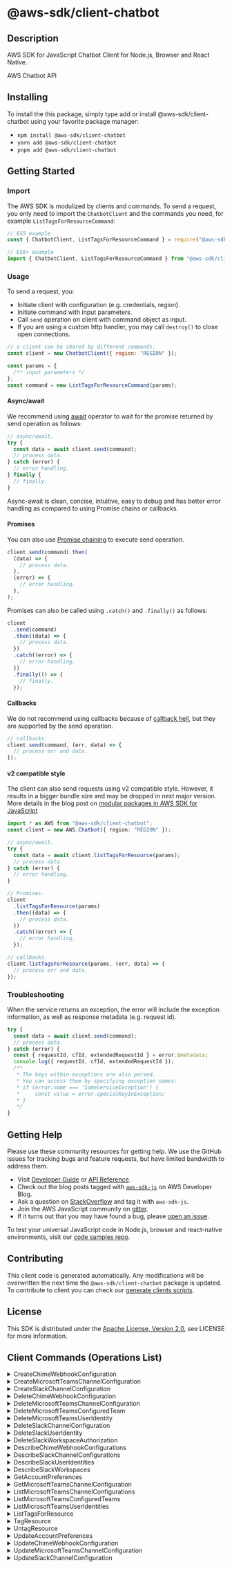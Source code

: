<!-- generated file, do not edit directly -->

# @aws-sdk/client-chatbot

## Description

AWS SDK for JavaScript Chatbot Client for Node.js, Browser and React Native.

AWS Chatbot API

## Installing

To install the this package, simply type add or install @aws-sdk/client-chatbot
using your favorite package manager:

- `npm install @aws-sdk/client-chatbot`
- `yarn add @aws-sdk/client-chatbot`
- `pnpm add @aws-sdk/client-chatbot`

## Getting Started

### Import

The AWS SDK is modulized by clients and commands.
To send a request, you only need to import the `ChatbotClient` and
the commands you need, for example `ListTagsForResourceCommand`:

```js
// ES5 example
const { ChatbotClient, ListTagsForResourceCommand } = require("@aws-sdk/client-chatbot");
```

```ts
// ES6+ example
import { ChatbotClient, ListTagsForResourceCommand } from "@aws-sdk/client-chatbot";
```

### Usage

To send a request, you:

- Initiate client with configuration (e.g. credentials, region).
- Initiate command with input parameters.
- Call `send` operation on client with command object as input.
- If you are using a custom http handler, you may call `destroy()` to close open connections.

```js
// a client can be shared by different commands.
const client = new ChatbotClient({ region: "REGION" });

const params = {
  /** input parameters */
};
const command = new ListTagsForResourceCommand(params);
```

#### Async/await

We recommend using [await](https://developer.mozilla.org/en-US/docs/Web/JavaScript/Reference/Operators/await)
operator to wait for the promise returned by send operation as follows:

```js
// async/await.
try {
  const data = await client.send(command);
  // process data.
} catch (error) {
  // error handling.
} finally {
  // finally.
}
```

Async-await is clean, concise, intuitive, easy to debug and has better error handling
as compared to using Promise chains or callbacks.

#### Promises

You can also use [Promise chaining](https://developer.mozilla.org/en-US/docs/Web/JavaScript/Guide/Using_promises#chaining)
to execute send operation.

```js
client.send(command).then(
  (data) => {
    // process data.
  },
  (error) => {
    // error handling.
  },
);
```

Promises can also be called using `.catch()` and `.finally()` as follows:

```js
client
  .send(command)
  .then((data) => {
    // process data.
  })
  .catch((error) => {
    // error handling.
  })
  .finally(() => {
    // finally.
  });
```

#### Callbacks

We do not recommend using callbacks because of [callback hell](http://callbackhell.com/),
but they are supported by the send operation.

```js
// callbacks.
client.send(command, (err, data) => {
  // process err and data.
});
```

#### v2 compatible style

The client can also send requests using v2 compatible style.
However, it results in a bigger bundle size and may be dropped in next major version. More details in the blog post
on [modular packages in AWS SDK for JavaScript](https://aws.amazon.com/blogs/developer/modular-packages-in-aws-sdk-for-javascript/)

```ts
import * as AWS from "@aws-sdk/client-chatbot";
const client = new AWS.Chatbot({ region: "REGION" });

// async/await.
try {
  const data = await client.listTagsForResource(params);
  // process data.
} catch (error) {
  // error handling.
}

// Promises.
client
  .listTagsForResource(params)
  .then((data) => {
    // process data.
  })
  .catch((error) => {
    // error handling.
  });

// callbacks.
client.listTagsForResource(params, (err, data) => {
  // process err and data.
});
```

### Troubleshooting

When the service returns an exception, the error will include the exception information,
as well as response metadata (e.g. request id).

```js
try {
  const data = await client.send(command);
  // process data.
} catch (error) {
  const { requestId, cfId, extendedRequestId } = error.$metadata;
  console.log({ requestId, cfId, extendedRequestId });
  /**
   * The keys within exceptions are also parsed.
   * You can access them by specifying exception names:
   * if (error.name === 'SomeServiceException') {
   *     const value = error.specialKeyInException;
   * }
   */
}
```

## Getting Help

Please use these community resources for getting help.
We use the GitHub issues for tracking bugs and feature requests, but have limited bandwidth to address them.

- Visit [Developer Guide](https://docs.aws.amazon.com/sdk-for-javascript/v3/developer-guide/welcome.html)
  or [API Reference](https://docs.aws.amazon.com/AWSJavaScriptSDK/v3/latest/index.html).
- Check out the blog posts tagged with [`aws-sdk-js`](https://aws.amazon.com/blogs/developer/tag/aws-sdk-js/)
  on AWS Developer Blog.
- Ask a question on [StackOverflow](https://stackoverflow.com/questions/tagged/aws-sdk-js) and tag it with `aws-sdk-js`.
- Join the AWS JavaScript community on [gitter](https://gitter.im/aws/aws-sdk-js-v3).
- If it turns out that you may have found a bug, please [open an issue](https://github.com/aws/aws-sdk-js-v3/issues/new/choose).

To test your universal JavaScript code in Node.js, browser and react-native environments,
visit our [code samples repo](https://github.com/aws-samples/aws-sdk-js-tests).

## Contributing

This client code is generated automatically. Any modifications will be overwritten the next time the `@aws-sdk/client-chatbot` package is updated.
To contribute to client you can check our [generate clients scripts](https://github.com/aws/aws-sdk-js-v3/tree/main/scripts/generate-clients).

## License

This SDK is distributed under the
[Apache License, Version 2.0](http://www.apache.org/licenses/LICENSE-2.0),
see LICENSE for more information.

## Client Commands (Operations List)

<details>
<summary>
CreateChimeWebhookConfiguration
</summary>

[Command API Reference](https://docs.aws.amazon.com/AWSJavaScriptSDK/v3/latest/client/chatbot/command/CreateChimeWebhookConfigurationCommand/) / [Input](https://docs.aws.amazon.com/AWSJavaScriptSDK/v3/latest/Package/-aws-sdk-client-chatbot/Interface/CreateChimeWebhookConfigurationCommandInput/) / [Output](https://docs.aws.amazon.com/AWSJavaScriptSDK/v3/latest/Package/-aws-sdk-client-chatbot/Interface/CreateChimeWebhookConfigurationCommandOutput/)

</details>
<details>
<summary>
CreateMicrosoftTeamsChannelConfiguration
</summary>

[Command API Reference](https://docs.aws.amazon.com/AWSJavaScriptSDK/v3/latest/client/chatbot/command/CreateMicrosoftTeamsChannelConfigurationCommand/) / [Input](https://docs.aws.amazon.com/AWSJavaScriptSDK/v3/latest/Package/-aws-sdk-client-chatbot/Interface/CreateMicrosoftTeamsChannelConfigurationCommandInput/) / [Output](https://docs.aws.amazon.com/AWSJavaScriptSDK/v3/latest/Package/-aws-sdk-client-chatbot/Interface/CreateMicrosoftTeamsChannelConfigurationCommandOutput/)

</details>
<details>
<summary>
CreateSlackChannelConfiguration
</summary>

[Command API Reference](https://docs.aws.amazon.com/AWSJavaScriptSDK/v3/latest/client/chatbot/command/CreateSlackChannelConfigurationCommand/) / [Input](https://docs.aws.amazon.com/AWSJavaScriptSDK/v3/latest/Package/-aws-sdk-client-chatbot/Interface/CreateSlackChannelConfigurationCommandInput/) / [Output](https://docs.aws.amazon.com/AWSJavaScriptSDK/v3/latest/Package/-aws-sdk-client-chatbot/Interface/CreateSlackChannelConfigurationCommandOutput/)

</details>
<details>
<summary>
DeleteChimeWebhookConfiguration
</summary>

[Command API Reference](https://docs.aws.amazon.com/AWSJavaScriptSDK/v3/latest/client/chatbot/command/DeleteChimeWebhookConfigurationCommand/) / [Input](https://docs.aws.amazon.com/AWSJavaScriptSDK/v3/latest/Package/-aws-sdk-client-chatbot/Interface/DeleteChimeWebhookConfigurationCommandInput/) / [Output](https://docs.aws.amazon.com/AWSJavaScriptSDK/v3/latest/Package/-aws-sdk-client-chatbot/Interface/DeleteChimeWebhookConfigurationCommandOutput/)

</details>
<details>
<summary>
DeleteMicrosoftTeamsChannelConfiguration
</summary>

[Command API Reference](https://docs.aws.amazon.com/AWSJavaScriptSDK/v3/latest/client/chatbot/command/DeleteMicrosoftTeamsChannelConfigurationCommand/) / [Input](https://docs.aws.amazon.com/AWSJavaScriptSDK/v3/latest/Package/-aws-sdk-client-chatbot/Interface/DeleteMicrosoftTeamsChannelConfigurationCommandInput/) / [Output](https://docs.aws.amazon.com/AWSJavaScriptSDK/v3/latest/Package/-aws-sdk-client-chatbot/Interface/DeleteMicrosoftTeamsChannelConfigurationCommandOutput/)

</details>
<details>
<summary>
DeleteMicrosoftTeamsConfiguredTeam
</summary>

[Command API Reference](https://docs.aws.amazon.com/AWSJavaScriptSDK/v3/latest/client/chatbot/command/DeleteMicrosoftTeamsConfiguredTeamCommand/) / [Input](https://docs.aws.amazon.com/AWSJavaScriptSDK/v3/latest/Package/-aws-sdk-client-chatbot/Interface/DeleteMicrosoftTeamsConfiguredTeamCommandInput/) / [Output](https://docs.aws.amazon.com/AWSJavaScriptSDK/v3/latest/Package/-aws-sdk-client-chatbot/Interface/DeleteMicrosoftTeamsConfiguredTeamCommandOutput/)

</details>
<details>
<summary>
DeleteMicrosoftTeamsUserIdentity
</summary>

[Command API Reference](https://docs.aws.amazon.com/AWSJavaScriptSDK/v3/latest/client/chatbot/command/DeleteMicrosoftTeamsUserIdentityCommand/) / [Input](https://docs.aws.amazon.com/AWSJavaScriptSDK/v3/latest/Package/-aws-sdk-client-chatbot/Interface/DeleteMicrosoftTeamsUserIdentityCommandInput/) / [Output](https://docs.aws.amazon.com/AWSJavaScriptSDK/v3/latest/Package/-aws-sdk-client-chatbot/Interface/DeleteMicrosoftTeamsUserIdentityCommandOutput/)

</details>
<details>
<summary>
DeleteSlackChannelConfiguration
</summary>

[Command API Reference](https://docs.aws.amazon.com/AWSJavaScriptSDK/v3/latest/client/chatbot/command/DeleteSlackChannelConfigurationCommand/) / [Input](https://docs.aws.amazon.com/AWSJavaScriptSDK/v3/latest/Package/-aws-sdk-client-chatbot/Interface/DeleteSlackChannelConfigurationCommandInput/) / [Output](https://docs.aws.amazon.com/AWSJavaScriptSDK/v3/latest/Package/-aws-sdk-client-chatbot/Interface/DeleteSlackChannelConfigurationCommandOutput/)

</details>
<details>
<summary>
DeleteSlackUserIdentity
</summary>

[Command API Reference](https://docs.aws.amazon.com/AWSJavaScriptSDK/v3/latest/client/chatbot/command/DeleteSlackUserIdentityCommand/) / [Input](https://docs.aws.amazon.com/AWSJavaScriptSDK/v3/latest/Package/-aws-sdk-client-chatbot/Interface/DeleteSlackUserIdentityCommandInput/) / [Output](https://docs.aws.amazon.com/AWSJavaScriptSDK/v3/latest/Package/-aws-sdk-client-chatbot/Interface/DeleteSlackUserIdentityCommandOutput/)

</details>
<details>
<summary>
DeleteSlackWorkspaceAuthorization
</summary>

[Command API Reference](https://docs.aws.amazon.com/AWSJavaScriptSDK/v3/latest/client/chatbot/command/DeleteSlackWorkspaceAuthorizationCommand/) / [Input](https://docs.aws.amazon.com/AWSJavaScriptSDK/v3/latest/Package/-aws-sdk-client-chatbot/Interface/DeleteSlackWorkspaceAuthorizationCommandInput/) / [Output](https://docs.aws.amazon.com/AWSJavaScriptSDK/v3/latest/Package/-aws-sdk-client-chatbot/Interface/DeleteSlackWorkspaceAuthorizationCommandOutput/)

</details>
<details>
<summary>
DescribeChimeWebhookConfigurations
</summary>

[Command API Reference](https://docs.aws.amazon.com/AWSJavaScriptSDK/v3/latest/client/chatbot/command/DescribeChimeWebhookConfigurationsCommand/) / [Input](https://docs.aws.amazon.com/AWSJavaScriptSDK/v3/latest/Package/-aws-sdk-client-chatbot/Interface/DescribeChimeWebhookConfigurationsCommandInput/) / [Output](https://docs.aws.amazon.com/AWSJavaScriptSDK/v3/latest/Package/-aws-sdk-client-chatbot/Interface/DescribeChimeWebhookConfigurationsCommandOutput/)

</details>
<details>
<summary>
DescribeSlackChannelConfigurations
</summary>

[Command API Reference](https://docs.aws.amazon.com/AWSJavaScriptSDK/v3/latest/client/chatbot/command/DescribeSlackChannelConfigurationsCommand/) / [Input](https://docs.aws.amazon.com/AWSJavaScriptSDK/v3/latest/Package/-aws-sdk-client-chatbot/Interface/DescribeSlackChannelConfigurationsCommandInput/) / [Output](https://docs.aws.amazon.com/AWSJavaScriptSDK/v3/latest/Package/-aws-sdk-client-chatbot/Interface/DescribeSlackChannelConfigurationsCommandOutput/)

</details>
<details>
<summary>
DescribeSlackUserIdentities
</summary>

[Command API Reference](https://docs.aws.amazon.com/AWSJavaScriptSDK/v3/latest/client/chatbot/command/DescribeSlackUserIdentitiesCommand/) / [Input](https://docs.aws.amazon.com/AWSJavaScriptSDK/v3/latest/Package/-aws-sdk-client-chatbot/Interface/DescribeSlackUserIdentitiesCommandInput/) / [Output](https://docs.aws.amazon.com/AWSJavaScriptSDK/v3/latest/Package/-aws-sdk-client-chatbot/Interface/DescribeSlackUserIdentitiesCommandOutput/)

</details>
<details>
<summary>
DescribeSlackWorkspaces
</summary>

[Command API Reference](https://docs.aws.amazon.com/AWSJavaScriptSDK/v3/latest/client/chatbot/command/DescribeSlackWorkspacesCommand/) / [Input](https://docs.aws.amazon.com/AWSJavaScriptSDK/v3/latest/Package/-aws-sdk-client-chatbot/Interface/DescribeSlackWorkspacesCommandInput/) / [Output](https://docs.aws.amazon.com/AWSJavaScriptSDK/v3/latest/Package/-aws-sdk-client-chatbot/Interface/DescribeSlackWorkspacesCommandOutput/)

</details>
<details>
<summary>
GetAccountPreferences
</summary>

[Command API Reference](https://docs.aws.amazon.com/AWSJavaScriptSDK/v3/latest/client/chatbot/command/GetAccountPreferencesCommand/) / [Input](https://docs.aws.amazon.com/AWSJavaScriptSDK/v3/latest/Package/-aws-sdk-client-chatbot/Interface/GetAccountPreferencesCommandInput/) / [Output](https://docs.aws.amazon.com/AWSJavaScriptSDK/v3/latest/Package/-aws-sdk-client-chatbot/Interface/GetAccountPreferencesCommandOutput/)

</details>
<details>
<summary>
GetMicrosoftTeamsChannelConfiguration
</summary>

[Command API Reference](https://docs.aws.amazon.com/AWSJavaScriptSDK/v3/latest/client/chatbot/command/GetMicrosoftTeamsChannelConfigurationCommand/) / [Input](https://docs.aws.amazon.com/AWSJavaScriptSDK/v3/latest/Package/-aws-sdk-client-chatbot/Interface/GetMicrosoftTeamsChannelConfigurationCommandInput/) / [Output](https://docs.aws.amazon.com/AWSJavaScriptSDK/v3/latest/Package/-aws-sdk-client-chatbot/Interface/GetMicrosoftTeamsChannelConfigurationCommandOutput/)

</details>
<details>
<summary>
ListMicrosoftTeamsChannelConfigurations
</summary>

[Command API Reference](https://docs.aws.amazon.com/AWSJavaScriptSDK/v3/latest/client/chatbot/command/ListMicrosoftTeamsChannelConfigurationsCommand/) / [Input](https://docs.aws.amazon.com/AWSJavaScriptSDK/v3/latest/Package/-aws-sdk-client-chatbot/Interface/ListMicrosoftTeamsChannelConfigurationsCommandInput/) / [Output](https://docs.aws.amazon.com/AWSJavaScriptSDK/v3/latest/Package/-aws-sdk-client-chatbot/Interface/ListMicrosoftTeamsChannelConfigurationsCommandOutput/)

</details>
<details>
<summary>
ListMicrosoftTeamsConfiguredTeams
</summary>

[Command API Reference](https://docs.aws.amazon.com/AWSJavaScriptSDK/v3/latest/client/chatbot/command/ListMicrosoftTeamsConfiguredTeamsCommand/) / [Input](https://docs.aws.amazon.com/AWSJavaScriptSDK/v3/latest/Package/-aws-sdk-client-chatbot/Interface/ListMicrosoftTeamsConfiguredTeamsCommandInput/) / [Output](https://docs.aws.amazon.com/AWSJavaScriptSDK/v3/latest/Package/-aws-sdk-client-chatbot/Interface/ListMicrosoftTeamsConfiguredTeamsCommandOutput/)

</details>
<details>
<summary>
ListMicrosoftTeamsUserIdentities
</summary>

[Command API Reference](https://docs.aws.amazon.com/AWSJavaScriptSDK/v3/latest/client/chatbot/command/ListMicrosoftTeamsUserIdentitiesCommand/) / [Input](https://docs.aws.amazon.com/AWSJavaScriptSDK/v3/latest/Package/-aws-sdk-client-chatbot/Interface/ListMicrosoftTeamsUserIdentitiesCommandInput/) / [Output](https://docs.aws.amazon.com/AWSJavaScriptSDK/v3/latest/Package/-aws-sdk-client-chatbot/Interface/ListMicrosoftTeamsUserIdentitiesCommandOutput/)

</details>
<details>
<summary>
ListTagsForResource
</summary>

[Command API Reference](https://docs.aws.amazon.com/AWSJavaScriptSDK/v3/latest/client/chatbot/command/ListTagsForResourceCommand/) / [Input](https://docs.aws.amazon.com/AWSJavaScriptSDK/v3/latest/Package/-aws-sdk-client-chatbot/Interface/ListTagsForResourceCommandInput/) / [Output](https://docs.aws.amazon.com/AWSJavaScriptSDK/v3/latest/Package/-aws-sdk-client-chatbot/Interface/ListTagsForResourceCommandOutput/)

</details>
<details>
<summary>
TagResource
</summary>

[Command API Reference](https://docs.aws.amazon.com/AWSJavaScriptSDK/v3/latest/client/chatbot/command/TagResourceCommand/) / [Input](https://docs.aws.amazon.com/AWSJavaScriptSDK/v3/latest/Package/-aws-sdk-client-chatbot/Interface/TagResourceCommandInput/) / [Output](https://docs.aws.amazon.com/AWSJavaScriptSDK/v3/latest/Package/-aws-sdk-client-chatbot/Interface/TagResourceCommandOutput/)

</details>
<details>
<summary>
UntagResource
</summary>

[Command API Reference](https://docs.aws.amazon.com/AWSJavaScriptSDK/v3/latest/client/chatbot/command/UntagResourceCommand/) / [Input](https://docs.aws.amazon.com/AWSJavaScriptSDK/v3/latest/Package/-aws-sdk-client-chatbot/Interface/UntagResourceCommandInput/) / [Output](https://docs.aws.amazon.com/AWSJavaScriptSDK/v3/latest/Package/-aws-sdk-client-chatbot/Interface/UntagResourceCommandOutput/)

</details>
<details>
<summary>
UpdateAccountPreferences
</summary>

[Command API Reference](https://docs.aws.amazon.com/AWSJavaScriptSDK/v3/latest/client/chatbot/command/UpdateAccountPreferencesCommand/) / [Input](https://docs.aws.amazon.com/AWSJavaScriptSDK/v3/latest/Package/-aws-sdk-client-chatbot/Interface/UpdateAccountPreferencesCommandInput/) / [Output](https://docs.aws.amazon.com/AWSJavaScriptSDK/v3/latest/Package/-aws-sdk-client-chatbot/Interface/UpdateAccountPreferencesCommandOutput/)

</details>
<details>
<summary>
UpdateChimeWebhookConfiguration
</summary>

[Command API Reference](https://docs.aws.amazon.com/AWSJavaScriptSDK/v3/latest/client/chatbot/command/UpdateChimeWebhookConfigurationCommand/) / [Input](https://docs.aws.amazon.com/AWSJavaScriptSDK/v3/latest/Package/-aws-sdk-client-chatbot/Interface/UpdateChimeWebhookConfigurationCommandInput/) / [Output](https://docs.aws.amazon.com/AWSJavaScriptSDK/v3/latest/Package/-aws-sdk-client-chatbot/Interface/UpdateChimeWebhookConfigurationCommandOutput/)

</details>
<details>
<summary>
UpdateMicrosoftTeamsChannelConfiguration
</summary>

[Command API Reference](https://docs.aws.amazon.com/AWSJavaScriptSDK/v3/latest/client/chatbot/command/UpdateMicrosoftTeamsChannelConfigurationCommand/) / [Input](https://docs.aws.amazon.com/AWSJavaScriptSDK/v3/latest/Package/-aws-sdk-client-chatbot/Interface/UpdateMicrosoftTeamsChannelConfigurationCommandInput/) / [Output](https://docs.aws.amazon.com/AWSJavaScriptSDK/v3/latest/Package/-aws-sdk-client-chatbot/Interface/UpdateMicrosoftTeamsChannelConfigurationCommandOutput/)

</details>
<details>
<summary>
UpdateSlackChannelConfiguration
</summary>

[Command API Reference](https://docs.aws.amazon.com/AWSJavaScriptSDK/v3/latest/client/chatbot/command/UpdateSlackChannelConfigurationCommand/) / [Input](https://docs.aws.amazon.com/AWSJavaScriptSDK/v3/latest/Package/-aws-sdk-client-chatbot/Interface/UpdateSlackChannelConfigurationCommandInput/) / [Output](https://docs.aws.amazon.com/AWSJavaScriptSDK/v3/latest/Package/-aws-sdk-client-chatbot/Interface/UpdateSlackChannelConfigurationCommandOutput/)

</details>
